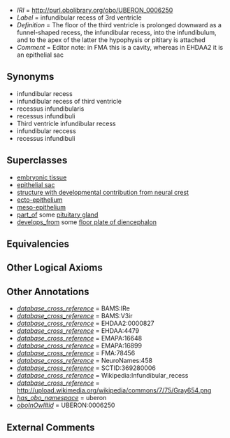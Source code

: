  * *IRI* = http://purl.obolibrary.org/obo/UBERON_0006250
 * *Label* = infundibular recess of 3rd ventricle
 * *Definition* = The floor of the third ventricle is prolonged downward as a funnel-shaped recess, the infundibular recess, into the infundibulum, and to the apex of the latter the hypophysis or pititary is attached
 * *Comment* = Editor note: in FMA this is a cavity, whereas in EHDAA2 it is an epithelial sac

## Synonyms

 * infundibular recess
 * infundibular recess of third ventricle
 * recessus infundibularis
 * recessus infundibuli
 * Third ventricle infundibular recess
 * infundibular reccess
 * recessus infundibuli

## Superclasses

 * [embryonic tissue](../../UBERON/91/UBERON_0005291.md)
 * [epithelial sac](../../UBERON/99/UBERON_0007499.md)
 * [structure with developmental contribution from neural crest](../../UBERON/14/UBERON_0010314.md)
 * [ecto-epithelium](../../UBERON/71/UBERON_0010371.md)
 * [meso-epithelium](../../UBERON/75/UBERON_0012275.md)
 * [part_of](../../BFO/50/BFO_0000050.md) some [pituitary gland](../../UBERON/07/UBERON_0000007.md)
 * [develops_from](../../RO/02/RO_0002202.md) some [floor plate of diencephalon](../../UBERON/09/UBERON_0003309.md)

## Equivalencies


## Other Logical Axioms


## Other Annotations

 * *[database_cross_reference](../../ef/oboInOwl#hasDbXref.md)* = BAMS:IRe
 * *[database_cross_reference](../../ef/oboInOwl#hasDbXref.md)* = BAMS:V3ir
 * *[database_cross_reference](../../ef/oboInOwl#hasDbXref.md)* = EHDAA2:0000827
 * *[database_cross_reference](../../ef/oboInOwl#hasDbXref.md)* = EHDAA:4479
 * *[database_cross_reference](../../ef/oboInOwl#hasDbXref.md)* = EMAPA:16648
 * *[database_cross_reference](../../ef/oboInOwl#hasDbXref.md)* = EMAPA:16899
 * *[database_cross_reference](../../ef/oboInOwl#hasDbXref.md)* = FMA:78456
 * *[database_cross_reference](../../ef/oboInOwl#hasDbXref.md)* = NeuroNames:458
 * *[database_cross_reference](../../ef/oboInOwl#hasDbXref.md)* = SCTID:369280006
 * *[database_cross_reference](../../ef/oboInOwl#hasDbXref.md)* = Wikipedia:Infundibular_recess
 * *[database_cross_reference](../../ef/oboInOwl#hasDbXref.md)* = http://upload.wikimedia.org/wikipedia/commons/7/75/Gray654.png
 * *[has_obo_namespace](../../ce/oboInOwl#hasOBONamespace.md)* = uberon
 * *[oboInOwl#id](../../id/oboInOwl#id.md)* = UBERON:0006250

## External Comments

